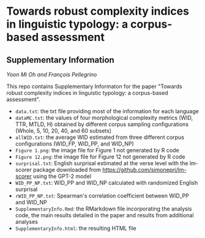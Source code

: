 # Towards robust complexity indices in linguistic typology: a corpus-based assessment

## Supplementary Information

*Yoon Mi Oh and François Pellegrino*

This repo contains Supplementary Informaton for the paper "Towards robust complexity indices in linguistic typology: a corpus-based assessment".

- `data.txt`: the txt file providing most of the information for each language 
- `dataMC.txt`: the values of four morphological complexity metrics (WID, TTR, MTLD, H) obtained by different corpus sampling configurations (Whole, 5, 10, 20, 40, and 60 subsets)
- `allWID.txt`: the average WID estimated from three different corpus configurations (WID_FP, WID_PP, and WID_NP)
- `Figure 1.png`: the image file for Figure 1 not generated by R code 
- `Figure 12.png`: the image file for Figure 12 not generated by R code 
- `surprisal.txt`: English surprisal estimated at the verse level with the lm-scorer package downloaded from https://github.com/simonepri/lm-scorer using the GPT-2 model
- `WID_PP_NP.txt`: WID_PP and WID_NP calculated with randomized English surprisal
- `rWID_PP_NP.txt`: Spearman's correlation coefficient between WID_PP and WID_NP
- `SupplementaryInfo.Rmd`: the RMarkdown file incorporating the analysis code, the main results detailed in the paper and results from additional analyses
- `SupplementaryInfo.html`: the resulting HTML file
